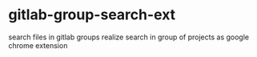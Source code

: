 # gitlab-group-search-ext
search files in gitlab groups
realize search in group of projects as google chrome extension
